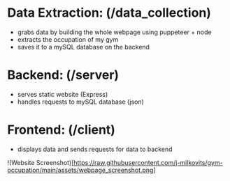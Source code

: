 # Data Extraction: (/data_collection)
- grabs data by building the whole webpage using puppeteer + node
- extracts the occupation of my gym
- saves it to a mySQL database on the backend

# Backend: (/server)
- serves static website (Express)
- handles requests to mySQL database (json)

# Frontend: (/client)
- displays data and sends requests for data to backend


!(Website Screenshot)[https://raw.githubusercontent.com/j-milkovits/gym-occupation/main/assets/webpage_screenshot.png]